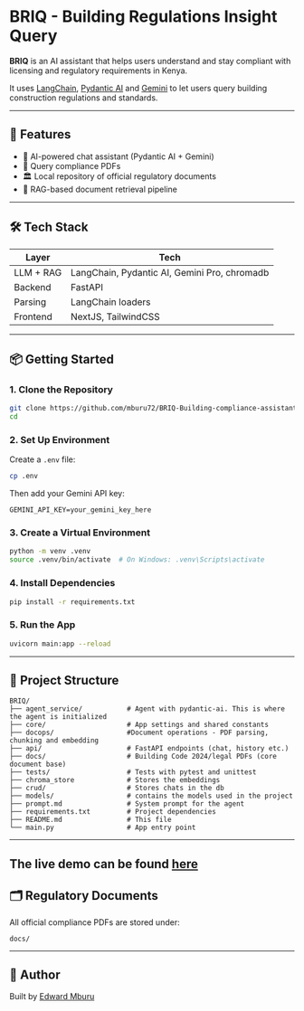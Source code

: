 # BRIQ - Building Regulations Insight Query

**BRIQ** is an AI assistant that helps users understand and stay compliant with licensing and regulatory requirements in Kenya.

It uses [LangChain](https://www.langchain.com/), [Pydantic AI](https://ai.pydantic.dev/) and [Gemini](https://deepmind.google/discover/blog/google-gemini-ai/) to let users query building construction regulations and standards.

---

## 🚀 Features

- 🧠 AI-powered chat assistant (Pydantic AI + Gemini)
- 📄 Query compliance PDFs
- 🏛️ Local repository of official regulatory documents
- 🔎 RAG-based document retrieval pipeline

---

## 🛠️ Tech Stack

| Layer        | Tech                                         |
|--------------|----------------------------------------------|
| LLM + RAG    | LangChain, Pydantic AI, Gemini Pro, chromadb |
| Backend      | FastAPI                                      |
| Parsing      | LangChain loaders                            |
| Frontend     | NextJS, TailwindCSS                          |

---

## 📦 Getting Started

### 1. Clone the Repository

```bash
git clone https://github.com/mburu72/BRIQ-Building-compliance-assistant.git
cd 
````

### 2. Set Up Environment

Create a `.env` file:

```bash
cp .env
```

Then add your Gemini API key:

```
GEMINI_API_KEY=your_gemini_key_here
```

### 3. Create a Virtual Environment

```bash
python -m venv .venv
source .venv/bin/activate  # On Windows: .venv\Scripts\activate
```

### 4. Install Dependencies

```bash
pip install -r requirements.txt
```

### 5. Run the App

```bash
uvicorn main:app --reload
```

---

## 📂 Project Structure

```
BRIQ/
├── agent_service/           # Agent with pydantic-ai. This is where the agent is initialized  
├── core/                    # App settings and shared constants
├── docops/                  #Document operations - PDF parsing, chunking and embedding
├── api/                     # FastAPI endpoints (chat, history etc.)
├── docs/                    # Building Code 2024/legal PDFs (core document base)
├── tests/                   # Tests with pytest and unittest
├── chroma_store             # Stores the embeddings
├── crud/                    # Stores chats in the db
├── models/                  # contains the models used in the project
├── prompt.md                # System prompt for the agent
├── requirements.txt         # Project dependencies
├── README.md                # This file
└── main.py                  # App entry point
```

---
## The live demo can be found [here](https://edwardmn.netlify.app/demo)


## 🗂️ Regulatory Documents

All official compliance PDFs are stored under:

```
docs/
```

---

## 👤 Author

Built by [Edward Mburu](https://github.com/mburu72)